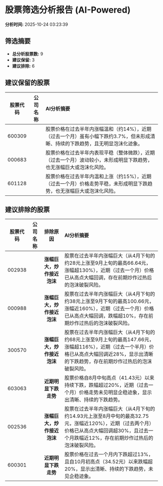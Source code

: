 # 股票筛选分析报告 (AI-Powered)

**分析时间:** 2025-10-24 03:23:39

## 筛选摘要

- **总分析股票数:** 9
- **建议保留:** 3
- **建议排除:** 6

## 建议保留的股票

| 股票代码 | 公司名称 | AI分析摘要 |
|:---:|:---:|:---|
| 600309 |  | 股票价格在过去半年内涨幅温和（约14%），近期（过去一个月）虽有小幅下跌约3.7%，但未形成清晰、持续的下跌趋势，且无明显泡沫化迹象。 |
| 000683 |  | 股票价格在过去半年内表现平稳（整体微跌），近期（过去一个月）波动较小，未形成明显下跌趋势，也无涨幅巨大或泡沫化风险。 |
| 601128 |  | 股票价格在过去半年内温和上涨（约15%），近期（过去一个月）价格走势平稳，未形成明显下跌趋势，也无涨幅巨大或泡沫化风险。 |

## 建议排除的股票

| 股票代码 | 公司名称 | 排除原因 | AI分析摘要 |
|:---:|:---:|:---:|:---|
| 002938 |  | **涨幅巨大，炒作接近泡沫** | 股票在过去半年内涨幅巨大（从4月下旬的约28元上涨至9月上旬的最高66.64元，涨幅超130%），近期（过去一个月）价格已从高点大幅回调，存在前期炒作过热后的泡沫破裂风险。 |
| 000988 |  | **涨幅巨大，炒作接近泡沫** | 股票在过去半年内涨幅巨大（从4月下旬的约38元上涨至9月下旬的最高100.66元，涨幅近160%），近期（过去一个月）价格已从高点大幅回调，跌幅超10%，存在前期炒作过热后的泡沫破裂风险。 |
| 300570 |  | **涨幅巨大，炒作接近泡沫** | 股票在过去半年内涨幅巨大（从4月下旬的约68元上涨至9月上旬的最高147.66元，涨幅超116%），近期（过去一个半月）价格已从高点大幅回调近28%，显示出清晰的下跌趋势，存在前期炒作过热后的泡沫破裂风险。 |
| 603063 |  | **近期明显下跌走势** | 股票价格自8月中旬高点（41.43元）以来持续下跌，跌幅超过20%，近期（过去一个月）价格走势未见明显企稳迹象，显示出清晰、持续的下跌趋势。 |
| 002536 |  | **涨幅巨大，炒作接近泡沫** | 股票在过去半年内涨幅巨大（从4月下旬的约14.93元上涨至8月中旬的最高32.75元，涨幅近120%），近期（过去两个月）价格已从高点大幅回调超30%，且过去一个月跌幅近12%，存在前期炒作过热后的泡沫破裂风险。 |
| 600301 |  | **近期明显下跌走势** | 股票价格在过去一个月内下跌超过13%，且自10月初高点（34.52元）以来跌幅超20%，显示出清晰、持续的下跌趋势，未见企稳迹象。 |
